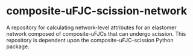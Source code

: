 # composite-uFJC-scission-network
A repository for calculating network-level attributes for an elastomer network composed of composite-uFJCs that can undergo scission. This repository is dependent upon the composite-uFJC-scission Python package.
